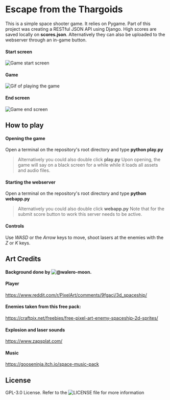 # Escape from the Thargoids
This is a simple space shooter game. It relies on Pygame.
Part of this project was creating a RESTful JSON API using Django.
High scores are saved locally on **scores.json**. Alternatively they can also be uploaded to the webserver through an in-game button.
#### Start screen
![Game start screen](https://user-images.githubusercontent.com/61264517/120575603-c71f7c80-c3f7-11eb-87eb-6a3035c44ac8.png)
#### Game
![Gif of playing the game](https://i.imgur.com/j9YxvvW.gif)
#### End screen
![Game end screen](https://user-images.githubusercontent.com/61264517/120575954-5cbb0c00-c3f8-11eb-8359-aeb0dd249ec8.png)

## How to play
#### Opening the game
Open a terminal on the repository's root directory and type **python play.py**
> Alternatively you could also double click **play.py**
Upon opening, the game will say on a black screen for a while while it loads all assets and audio files.

#### Starting the webserver
Open a terminal on the repository's root directory and type **python webapp.py**
> Alternatively you could also double click **webapp.py**
> Note that for the submit score button to work this server needs to be active.

#### Controls
Use *WASD* or the *Arrow* keys to move, shoot lasers at the enemies with the *Z* or *K* keys.

## Art Credits
#### Background done by ![@walero-moon](https://github.com/walero-moon).

#### Player
https://www.reddit.com/r/PixelArt/comments/9fgaci/3d_spaceship/

#### Enemies taken from this free pack:
https://craftpix.net/freebies/free-pixel-art-enemy-spaceship-2d-sprites/

#### Explosion and laser sounds
https://www.zapsplat.com/

#### Music
https://gooseninja.itch.io/space-music-pack

## License
GPL-3.0 License. Refer to the ![LICENSE](LICENSE) file for more information
